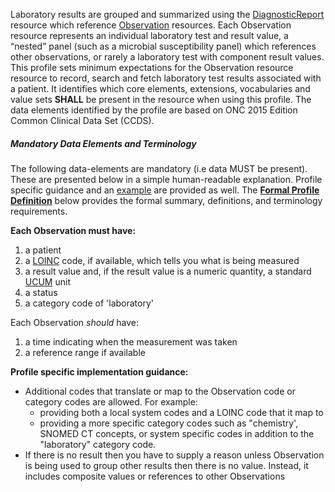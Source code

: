 Laboratory results are grouped and summarized using the [DiagnosticReport] resource which reference [Observation] resources.  Each Observation resource represents an individual laboratory test and result value, a “nested” panel (such as a microbial susceptibility panel) which references other observations, or rarely a laboratory test with component result values. This profile sets minimum expectations for the Observation resource resource to record, search and fetch laboratory test results associated with a patient.  It identifies which core elements, extensions, vocabularies and value sets **SHALL** be present in the resource when using this profile. The data elements identified by the profile are based on ONC 2015 Edition Common Clinical Data Set (CCDS).


##### Mandatory Data Elements and Terminology


The following data-elements are mandatory (i.e data MUST be present). These are presented below in a simple human-readable explanation.  Profile specific guidance and an [example](#example) are provided as well.  The [**Formal Profile Definition**](#profile) below provides the  formal summary, definitions, and  terminology requirements.  

**Each Observation must have:**

1.   a patient
1.   a [LOINC] code, if available, which tells you what is being measured
1.   a result value and, if the result value is a numeric quantity, a standard [UCUM] unit
1.   a status
1.   a category code of 'laboratory'
 
Each Observation *should* have:

1.   a time indicating when the measurement was taken
1.   a reference range if available


**Profile specific implementation guidance:**

* Additional codes that translate or map to the Observation code or category codes are allowed.  For example:
   -  providing both a local system codes and a LOINC code that it map to
   -  providing a more specific category codes such as "chemistry', SNOMED CT concepts, or system specific codes in addition to the "laboratory" category code.
* If there is no result then you have to supply a reason unless Observation is being used to group other results then there is no value. Instead, it includes composite values or references to other Observations

 [SNOMED CT]: http://snomed.info/sct
  [Observation Value Absent Reason]: http://hl7-fhir.github.io/valueset-observation-valueabsentreason.html
  [UCUM]: http://unitsofmeasure.org
  [LOINC]: http://loinc.org
[Observation]:  http://hl7-fhir.github.io/observation.html
[DiagnosticReport]:  http://hl7-fhir.github.io/diagnosticreport.html